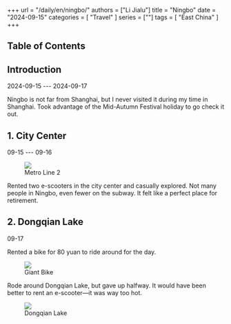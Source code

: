 +++
url = "/daily/en/ningbo/"
authors = ["Li Jialu"]
title = "Ningbo"
date = "2024-09-15"
categories = [
    "Travel"
]
series = [""]
tags = [
    "East China"
]
+++
<!DOCTYPE html>
<html lang="en">
<head>
    <meta charset="UTF-8">
    <meta name="viewport" content="width=device-width, initial-scale=1.0">
    <link rel="stylesheet" href="/assets/css/styles.css"> 
    <script src="/assets/js/toc.js"></script>    
</head>
<body>
    <article>
        <nav>
            <h2>Table of Contents</h2>
            <ul id="toc">
                <!-- Table of contents will be dynamically generated here -->
            </ul>
        </nav>
        <section>
            <h2>Introduction</h2>
            <p>2024-09-15 --- 2024-09-17</p>
            <p>         Ningbo is not far from Shanghai, but I never visited it during my time in Shanghai. Took advantage of the Mid-Autumn Festival holiday to go check it out.</p>
        </section>
        <section>
            <h2>1. City Center</h2>
            <p>09-15 --- 09-16 <i class="fas fa-umbrella"></i></p>
            <div class="container">
                <div class="image">
                    <figure>
                        <a data-fancybox="gallery" href="https://cdn.heirenlop.com/daily-record/ningbo1.jpg">
    <img src="https://cdn.heirenlop.com/daily-record/ningbo1.jpg" loading="lazy">
</a>
                        <figcaption>Metro Line 2</figcaption>
                    </figure>
                </div>
                <div class="text">
                    <p>         Rented two e-scooters in the city center and casually explored. Not many people in Ningbo, even fewer on the subway. It felt like a perfect place for retirement.</p>
                </div>
            </div>
        </section>
        <section>
            <h2>2. Dongqian Lake</h2>
            <p>09-17 <i class="fas fa-sun"></i></p>
            <p>         Rented a bike for 80 yuan to ride around for the day.</p>
            <div class="container">
                <div class="image">
                    <figure>
                        <a data-fancybox="gallery" href="https://cdn.heirenlop.com/daily-record/ningbo3.jpg">
    <img src="https://cdn.heirenlop.com/daily-record/ningbo3.jpg" loading="lazy">
</a>
                        <figcaption>Giant Bike</figcaption>
                    </figure>
                </div>
            </div>
            <p>         Rode around Dongqian Lake, but gave up halfway. It would have been better to rent an e-scooter—it was way too hot.</p>
            <div class="container">
                <div class="image">
                    <figure>
                        <a data-fancybox="gallery" href="https://cdn.heirenlop.com/daily-record/ningbo2.jpg">
    <img src="https://cdn.heirenlop.com/daily-record/ningbo2.jpg" loading="lazy">
</a>
                        <figcaption>Dongqian Lake</figcaption>
                    </figure>
                </div>
            </div>
        </section>
    </article>
</body>
</html>
